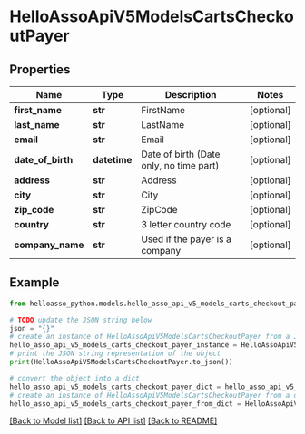 # HelloAssoApiV5ModelsCartsCheckoutPayer


## Properties

Name | Type | Description | Notes
------------ | ------------- | ------------- | -------------
**first_name** | **str** | FirstName | [optional] 
**last_name** | **str** | LastName | [optional] 
**email** | **str** | Email | [optional] 
**date_of_birth** | **datetime** | Date of birth (Date only, no time part) | [optional] 
**address** | **str** | Address | [optional] 
**city** | **str** | City | [optional] 
**zip_code** | **str** | ZipCode | [optional] 
**country** | **str** | 3 letter country code | [optional] 
**company_name** | **str** | Used if the payer is a company | [optional] 

## Example

```python
from helloasso_python.models.hello_asso_api_v5_models_carts_checkout_payer import HelloAssoApiV5ModelsCartsCheckoutPayer

# TODO update the JSON string below
json = "{}"
# create an instance of HelloAssoApiV5ModelsCartsCheckoutPayer from a JSON string
hello_asso_api_v5_models_carts_checkout_payer_instance = HelloAssoApiV5ModelsCartsCheckoutPayer.from_json(json)
# print the JSON string representation of the object
print(HelloAssoApiV5ModelsCartsCheckoutPayer.to_json())

# convert the object into a dict
hello_asso_api_v5_models_carts_checkout_payer_dict = hello_asso_api_v5_models_carts_checkout_payer_instance.to_dict()
# create an instance of HelloAssoApiV5ModelsCartsCheckoutPayer from a dict
hello_asso_api_v5_models_carts_checkout_payer_from_dict = HelloAssoApiV5ModelsCartsCheckoutPayer.from_dict(hello_asso_api_v5_models_carts_checkout_payer_dict)
```
[[Back to Model list]](../README.md#documentation-for-models) [[Back to API list]](../README.md#documentation-for-api-endpoints) [[Back to README]](../README.md)


